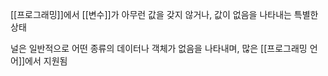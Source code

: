 [[프로그래밍]]에서 [[변수]]가 아무런 값을 갖지 않거나, 값이 없음을 나타내는 특별한 상태

널은 일반적으로 어떤 종류의 데이터나 객체가 없음을 나타내며, 많은 [[프로그래밍 언어]]에서 지원됨